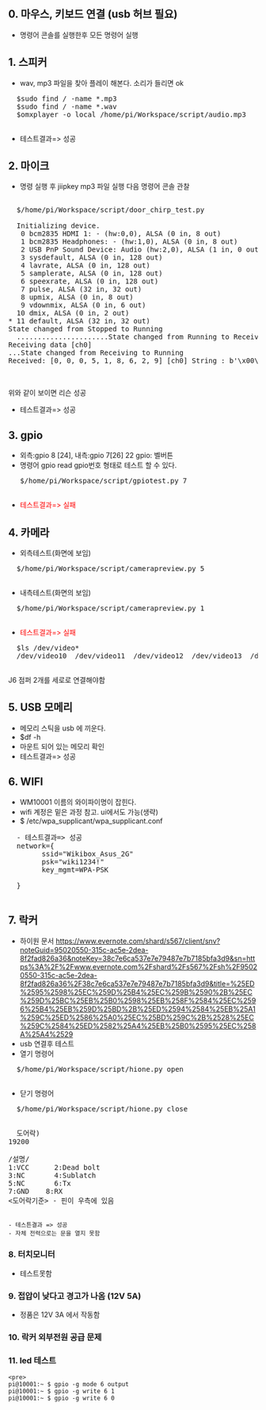 

##  0. 마우스, 키보드 연결 (usb 허브 필요)
  - 명령어 콘솔를 실행한후 모든 명령어 실행

##  1. 스피커
  - wav, mp3 파일을 찾아 플레이 해본다. 소리가 들리면 ok
  <pre>
  $sudo find / -name *.mp3
  $sudo find / -name *.wav
  $omxplayer -o local /home/pi/Workspace/script/audio.mp3
 </pre>
  - 테스트결과=> 성공
##  2. 마이크

  - 명령 실행 후 jiipkey mp3 파일 실행 다음 명령어 콘솔 관찰
  <pre>
  
  $/home/pi/Workspace/script/door_chirp_test.py 
  
  Initializing device.
   0 bcm2835 HDMI 1: - (hw:0,0), ALSA (0 in, 8 out)
   1 bcm2835 Headphones: - (hw:1,0), ALSA (0 in, 8 out)
   2 USB PnP Sound Device: Audio (hw:2,0), ALSA (1 in, 0 out)
   3 sysdefault, ALSA (0 in, 128 out)
   4 lavrate, ALSA (0 in, 128 out)
   5 samplerate, ALSA (0 in, 128 out)
   6 speexrate, ALSA (0 in, 128 out)
   7 pulse, ALSA (32 in, 32 out)
   8 upmix, ALSA (0 in, 8 out)
   9 vdownmix, ALSA (0 in, 6 out)
  10 dmix, ALSA (0 in, 2 out)
* 11 default, ALSA (32 in, 32 out)
State changed from Stopped to Running
  ......................State changed from Running to Receiving
Receiving data [ch0]
...State changed from Receiving to Running
Received: [0, 0, 0, 5, 1, 8, 6, 2, 9] [ch0] String : b'\x00\x00\x00\x05\x01\x08\x06\x02\t'

  </pre>
위와 같이 보이면 리슨 성공 
- 테스트결과=> 성공
##  3. gpio
  - 외측:gpio 8 [24], 내측:gpio 7[26] 22 gpio: 벨버튼
  - 명령어 gpio read gpio번호 형태로 테스트 할 수 있다.
    <pre>
    $/home/pi/Workspace/script/gpiotest.py 7
      </pre>
  - <p style='color:red'>테스트결과=> 실패 </p>
##  4. 카메라
  - 외측테스트(화면에 보임)
  <pre>
  $/home/pi/Workspace/script/camerapreview.py 5   
  </pre>
  
  - 내측테스트(화면의 보임)
  <pre>
  $/home/pi/Workspace/script/camerapreview.py 1
  </pre>
  - <font color='red'>테스트결과=> 실패 </font>
  
  <pre>
  $ls /dev/video*
  /dev/video10  /dev/video11  /dev/video12  /dev/video13  /dev/video14  /dev/video15  /dev/video16
  </pre>
  
  J6 점퍼 2개를 세로로 연결해야함
##  5. USB 모메리 
  - 메모리 스틱을 usb  에 끼운다.
  - $df -h 
  - 마운트 되어 있는 메모리 확인 
  - 테스트결과=> 성공
##  6. WIFI
  - WM10001 이름의 와이파이명이 잡힌다.
  - wifi 계정은 밑은 과정 참고. ui에서도 가능(생략)
  - $ /etc/wpa_supplicant/wpa_supplicant.conf

  <pre>
  - 테스트결과=> 성공
  network={
        ssid="Wikibox_Asus_2G"
        psk="wiki1234!"
        key_mgmt=WPA-PSK
        
  }
  </pre>
##  7. 락커

  - 하이원 문서 https://www.evernote.com/shard/s567/client/snv?noteGuid=95020550-315c-ac5e-2dea-8f2fad826a36&noteKey=38c7e6ca537e7e79487e7b7185bfa3d9&sn=https%3A%2F%2Fwww.evernote.com%2Fshard%2Fs567%2Fsh%2F95020550-315c-ac5e-2dea-8f2fad826a36%2F38c7e6ca537e7e79487e7b7185bfa3d9&title=%25ED%2595%2598%25EC%259D%25B4%25EC%259B%2590%2B%25EC%259D%25BC%25EB%25B0%2598%25EB%258F%2584%25EC%2596%25B4%25EB%259D%25BD%2B%25ED%2594%2584%25EB%25A1%259C%25ED%2586%25A0%25EC%25BD%259C%2B%2528%25EC%259C%2584%25ED%2582%25A4%25EB%25B0%2595%25EC%258A%25A4%2529
  - usb 연결후  테스트 
  - 열기 명령어 
  <pre>
  $/home/pi/Workspace/script/hione.py open
  </pre>
  - 닫기 명령어
  <pre>
  $/home/pi/Workspace/script/hione.py close
  </pre>
  <pre>
  도어락)
19200

/설명/
1:VCC      2:Dead bolt
3:NC       4:Sublatch
5:NC       6:Tx
7:GND    8:RX
<도어락기준> - 핀이 우측에 있음
  </pre>
  
    - 테스튼결과 => 성공
    - 자체 전력으로는 문을 열지 못함
    
### 8. 터치모니터
  - 테스트못함

### 9. 접압이 낮다고 경고가 나옴 (12V 5A)
  - 정품은 12V 3A 에서 작동함
  
### 10. 락커 외부전원 공급 문제 

### 11. led 테스트

    <pre>
    pi@10001:~ $ gpio -g mode 6 output
    pi@10001:~ $ gpio -g write 6 1
    pi@10001:~ $ gpio -g write 6 0
</pre>

